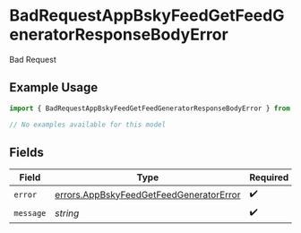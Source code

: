 # BadRequestAppBskyFeedGetFeedGeneratorResponseBodyError

Bad Request

## Example Usage

```typescript
import { BadRequestAppBskyFeedGetFeedGeneratorResponseBodyError } from "@speakeasy-api/bluesky/models/errors";

// No examples available for this model
```

## Fields

| Field                                                                                              | Type                                                                                               | Required                                                                                           | Description                                                                                        |
| -------------------------------------------------------------------------------------------------- | -------------------------------------------------------------------------------------------------- | -------------------------------------------------------------------------------------------------- | -------------------------------------------------------------------------------------------------- |
| `error`                                                                                            | [errors.AppBskyFeedGetFeedGeneratorError](../../models/errors/appbskyfeedgetfeedgeneratorerror.md) | :heavy_check_mark:                                                                                 | N/A                                                                                                |
| `message`                                                                                          | *string*                                                                                           | :heavy_check_mark:                                                                                 | N/A                                                                                                |